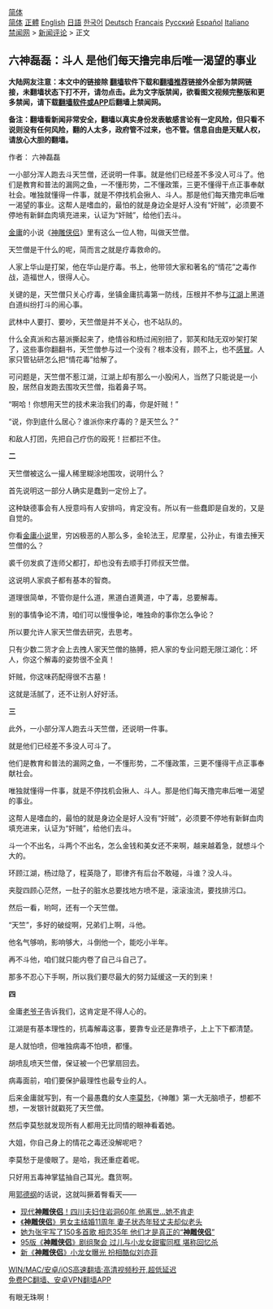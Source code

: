  <!-- 面包屑导航 --> <div class="breadcrumb"><!-- GTranslate: https://gtranslate.io/ -->  <div class="switcher notranslate">  <div class="selected">  <a href="#" onclick="return false;"> 简体</a>  </div>  <div class="option">  <a href="https://www.bannedbook.org" onclick="doGTranslate('zh-CN|zh-CN');jQuery('div.switcher div.selected a').html(jQuery(this).html());return false;" title="简体中文" class="nturl selected"> 简体</a>  <a href="https://www.bannedbook.org/zh-tw/" onclick="doGTranslate('zh-CN|zh-TW');jQuery('div.switcher div.selected a').html(jQuery(this).html());return false;" title="繁體中文" class="nturl"> 正體</a>  <a href="https://www.bannedbook.org/en/" onclick="doGTranslate('zh-CN|en');jQuery('div.switcher div.selected a').html(jQuery(this).html());return false;" title="English" class="nturl"> English</a>  <a href="https://www.bannedbook.org/ja/" onclick="doGTranslate('zh-CN|ja');jQuery('div.switcher div.selected a').html(jQuery(this).html());return false;" title="日本語" class="nturl"> 日語</a>  <a href="https://www.bannedbook.org/ko/" onclick="doGTranslate('zh-CN|ko');jQuery('div.switcher div.selected a').html(jQuery(this).html());return false;" title="한국어" class="nturl"> 한국어</a>  <a href="https://www.bannedbook.org/de/" onclick="doGTranslate('zh-CN|de');jQuery('div.switcher div.selected a').html(jQuery(this).html());return false;" title="Deutsch" class="nturl"> Deutsch</a>  <a href="https://www.bannedbook.org/fr/" onclick="doGTranslate('zh-CN|fr');jQuery('div.switcher div.selected a').html(jQuery(this).html());return false;" title="Français" class="nturl"> Français</a>  <a href="https://www.bannedbook.org/ru/" onclick="doGTranslate('zh-CN|ru');jQuery('div.switcher div.selected a').html(jQuery(this).html());return false;" title="Русский" class="nturl"> Русский</a>  <a href="https://www.bannedbook.org/es/" onclick="doGTranslate('zh-CN|es');jQuery('div.switcher div.selected a').html(jQuery(this).html());return false;" title="Español" class="nturl"> Español</a>  <a href="https://www.bannedbook.org/it/" onclick="doGTranslate('zh-CN|it');jQuery('div.switcher div.selected a').html(jQuery(this).html());return false;" title="Italiano" class="nturl"> Italiano</a>  </div>  </div>      <div class='breadcrumb-sub'><!-- Breadcrumb NavXT 6.3.0 --> <a href="https://www.bannedbook.org/" class="home">禁闻网</a> &gt; <a href="https://www.bannedbook.org/bnews/comments/" class="category">新闻评论</a> &gt; 正文</div></div><h2>六神磊磊：斗人 是他们每天撸完串后唯一渴望的事业</h2> <p class="notice"><b>大陆网友注意：本文中的链接除 <a href="https://github.com/bannedbook/fanqiang" >翻墙</a>软件下载和<a href="https://github.com/killgcd/justmysocks/blob/master/README.md">翻墙推荐</a>链接外全部为禁网链接，未翻墙状态下打不开，请勿点击。此为文字版禁闻，欲看图文视频完整版和更多禁闻，请下载<a href="https://github.com/bannedbook/fanqiang">翻墙软件或APP</a>后翻墙上禁闻网。</p><p>备注：翻墙看新闻非常安全，翻墙以真实身份发表敏感言论有一定风险，但只看不说则没有任何风险，翻的人太多，政府管不过来，也不管。信息自由是天赋人权，请放心大胆的翻墙。</b></p>  <div class="entry"> <p>作者： 六神磊磊</p> <p id="summary">一小部分浑人跑去斗天竺僧，还说明一件事。就是他们已经差不多没人可斗了。他们是教育和普法的漏网之鱼，一不懂形势，二不懂政策，三更不懂得干点正事奉献社会。唯独就懂得一件事，就是不停找机会揪人、斗人。那是他们每天撸完串后唯一渴望的事业。这帮人是嗜血的，最怕的就是身边全是好人没有‌‌“奸贼‌‌”，必须要不停地有新鲜血肉填充进来，认证为‌‌“奸贼‌‌”，给他们去斗。</p> <p id="conimg"><a href="https://www.bannedbook.org/bnews/tag/%e9%87%91%e5%ba%b8/" class="st_tag internal_tag" rel="tag" title="标签 金庸 下的日志">金庸</a>的小说《<a href="https://www.bannedbook.org/bnews/tag/%e7%a5%9e%e9%9b%95%e4%be%a0%e4%be%a3/" class="st_tag internal_tag" rel="tag" title="标签 神雕侠侣 下的日志">神雕侠侣</a>》里有这么一位人物，叫做天竺僧。</p> <p>天竺僧是干什么的呢，简而言之就是疗毒救命的。</p> <p>人家上华山是打架，他在华山是疗毒。书上，他带领大家和著名的‌‌“情花‌‌”之毒作战，造福世人，很得人心。</p> <p>关键的是，天竺僧只关心疗毒，坐镇金庸抗毒第一防线，压根并不参与<a href="https://www.bannedbook.org/bnews/tag/%e6%b1%9f%e6%b9%96/" class="st_tag internal_tag" rel="tag" title="标签 江湖 下的日志">江湖</a>上黑道白道纠纷打斗的闹心事。</p> <p>武林中人要打、要吵，天竺僧是并不关心，也不站队的。</p> <p>什么全真派和古墓派撕起来了，绝情谷和杨过闹别扭了，郭芙和陆无双吵架打架了，这些事你翻翻书，天竺僧参与过一个没有？根本没有，顾不上，也不<a href="https://www.bannedbook.org/bnews/tag/%E6%84%9F%E5%86%92/" class="st_tag internal_tag" rel="tag" title="标签 感冒 下的日志">感冒</a>。人家只管钻研怎么把‌‌“情花毒‌‌”给解了。</p> <p>可问题是，天竺僧不惹江湖，江湖上却有那么一小股闲人，当然了只能说是一小股，居然自发跑去围攻天竺僧，指着鼻子骂。</p> <p>‌‌“啊哈！你想用天竺的技术来治我们的毒，你是奸贼！‌‌”</p> <p>‌‌“说，你到底什么居心？谁派你来疗毒的？是天竺么？‌‌”</p> <p>和敌人打团，先把自己疗伤的殴死！拦都拦不住。</p> <p><strong>二</strong></p>  <p>天竺僧被这么一撮人稀里糊涂地围攻，说明什么？</p> <p>首先说明这一部分人确实是蠢到一定份上了。</p> <p>这种缺德事会有人授意吗有人安排吗，肯定没有。所以有一些蠢即是自发的，又是自觉的。</p> <p>你看<a href="https://www.bannedbook.org/bnews/tag/%e9%87%91%e5%ba%b8%e5%b0%8f%e8%af%b4/" class="st_tag internal_tag" rel="tag" title="标签 金庸小说 下的日志">金庸小说</a>里，穷凶极恶的人那么多，金轮法王，尼摩星，公孙止，有谁去捶天竺僧的么？</p> <p>裘千仞发疯了连师父都打，却也没有去顺手打师叔天竺僧。</p> <p>这说明人家疯子都有基本的智商。</p> <p>道理很简单，不管你是什么道，黑道白道黄道，中了毒，总要解毒。</p> <p>别的事情争论不清，咱们可以慢慢争论，唯独命的事你怎么争论？</p> <p>所以要允许人家天竺僧去研究，去思考。</p> <p>只有少数二货才会上去拽人家天竺僧的胳膊，把人家的专业问题无限江湖化：坏人，你这个解毒的姿势很不全真！</p> <p>奸贼，你这味药配得很不古墓！</p> <p>这就是活腻了，还不让别人好好活。</p> <p><strong>三</strong></p>  <p>此外，一小部分浑人跑去斗天竺僧，还说明一件事。</p> <p>就是他们已经差不多没人可斗了。</p> <p>他们是教育和普法的漏网之鱼，一不懂形势，二不懂政策，三更不懂得干点正事奉献社会。</p> <p>唯独就懂得一件事，就是不停找机会揪人、斗人。那是他们每天撸完串后唯一渴望的事业。</p> <p>这帮人是嗜血的，最怕的就是身边全是好人没有‌‌“奸贼‌‌”，必须要不停地有新鲜血肉填充进来，认证为‌‌“奸贼‌‌”，给他们去斗。</p> <p>斗一个不出名，斗两个不出名，怎么金钱和美女还不来啊，越来越着急，就想斗个大的。</p> <p>环顾江湖，杨过隐了，程英隐了，耶律齐有后台不敢碰，斗谁？没人斗。</p> <p>夹腚四顾心茫然，一肚子的脏水总要找地方喷不是，滚滚浊流，要找排污口。</p> <p>然后一看，哟呵，还有一个天竺僧。</p> <p>‌‌“天竺‌‌”，多好的破绽啊，兄弟们上啊，斗他。</p> <p>他名气够响，影响够大，斗倒他一个，能吃小半年。</p> <p>再不斗他，咱们就只能内卷了自己斗自己了。</p> <p>那多不忍心下手啊，所以我们要尽最大的努力延缓这一天的到来！</p>  <p><strong>四</strong></p> <p>金庸<a href="https://www.bannedbook.org/bnews/tag/%e8%80%81%e7%88%b7%e5%ad%90/" class="st_tag internal_tag" rel="tag" title="标签 老爷子 下的日志">老爷子</a>告诉我们，这肯定是不得人心的。</p> <p>江湖是有基本理性的，抗毒解毒这事，要靠专业还是靠喷子，上上下下都清楚。</p> <p>是人就怕喷，但唯独病毒不怕喷，都懂。</p> <p>胡喷乱喷天竺僧，保证被一个巴掌扇回去。</p> <p>病毒面前，咱们要保护最理性也最专业的人。</p> <p>后来金庸就写到，有一个最愚蠢的女人<a href="https://www.bannedbook.org/bnews/tag/%e6%9d%8e%e8%8e%ab%e6%84%81/" class="st_tag internal_tag" rel="tag" title="标签 李莫愁 下的日志">李莫愁</a>，《神雕》第一大无脑喷子，想都不想，一发银针就戳死了天竺僧。</p> <p>然后李莫愁就发现所有人都用无比同情的眼神看着她。</p> <p>大姐，你自己身上的情花之毒还没解呢吧？</p> <p>李莫愁于是傻眼了。是哈，我还重症着呢。</p> <p>只好用五毒神掌猛抽自己耳光。蠢货啊。</p> <p>用<a href="https://www.bannedbook.org/bnews/tag/%e9%83%ad%e5%be%b7%e7%ba%b2/" class="st_tag internal_tag" rel="tag" title="标签 郭德纲 下的日志">郭德纲</a>的话说，这就叫撅着臀看天——</p> <ul class='op-related-articles' title='相关阅读'> <li><a href='https://www.bannedbook.org/bnews/cbnews/20210214/1487059.html' target='_blank'>现代<b>神雕侠侣</b>！四川夫妇住岩洞60年 他离世…她不肯走</a></li> <li><a href='https://www.bannedbook.org/bnews/yule/20201001/1406172.html' target='_blank'>《<b>神雕侠侣</b>》男女主结婚11周年 妻子状态年轻丈夫却似老头</a></li> <li><a href='https://www.bannedbook.org/bnews/yule/20190920/1193965.html' target='_blank'>她为张宇写了150多首歌 相恋35年 他们才是真正的“<b>神雕侠侣</b>”</a></li> <li><a href='https://www.bannedbook.org/bnews/yule/20190121/1067717.html' target='_blank'>95版《<b>神雕侠侣</b>》剧组聚会 过儿与小龙女甜蜜同框 堪称回忆杀</a></li> <li><a href='https://www.bannedbook.org/bnews/yule/20180917/998876.html' target='_blank'>新《<b>神雕侠侣</b>》小龙女曝光 扮相酷似刘亦菲</a></li> </ul> <p class="texttj"> <a href="https://github.com/bannedbook/fanqiang/wiki/V2ray%E6%9C%BA%E5%9C%BA" target="_blank">WIN/MAC/安卓/iOS高速翻墙:高清视频秒开,超低延迟</a><br/> <a href="https://github.com/bannedbook/fanqiang/wiki/%E7%A6%81%E9%97%BB%E7%BD%91%E5%AE%89%E5%8D%93%E7%BF%BB%E5%A2%99%E6%96%B0%E9%97%BBAPP" target="_blank">免费PC翻墙、安卓VPN翻墙APP</a></p> <p>有眼无珠啊！</p><a name='sharetosocial'></a>  <div style="margin-bottom:5px;padding-bottom:5px;clear:both"> <div id="archive-pix-1" class="banner-ads"> <!-- AuctionX Display platform tag START --> <div id="26318x728x90x621x_ADSLOT2" clicktrack="%%CLICK_URL_ESC%%"></div> <!-- AuctionX Display platform tag END --> </div> <div id="archive-pix-2" class="banner-ads"> <!-- AuctionX Display platform tag START --> <div id="26315x300x250x621x_ADSLOT2" clicktrack="%%CLICK_URL_ESC%%"></div> <!-- AuctionX Display platform tag END --> </div> </div>  <div id="archive-pix-1" class="banner-ads"> <!-- AuctionX Display platform tag START --> <div id="26318x728x90x621x_ADSLOT3" clicktrack="%%CLICK_URL_ESC%%"></div> <!-- AuctionX Display platform tag END --> </div> </div><!--END ENTRY--> 